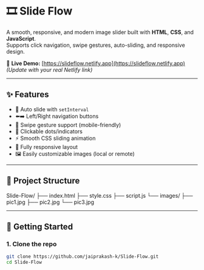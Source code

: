 # 🎞️ Slide Flow

A smooth, responsive, and modern image slider built with **HTML**, **CSS**, and **JavaScript**.  
Supports click navigation, swipe gestures, auto-sliding, and responsive design.

🔗 **Live Demo:** [https://slideflow.netlify.app](https://slideflow.netlify.app) *(Update with your real Netlify link)*

---

## ✨ Features

- 🔁 Auto slide with `setInterval`
- ⬅️➡️ Left/Right navigation buttons
- 📱 Swipe gesture support (mobile-friendly)
- 🔘 Clickable dots/indicators
- ⚡ Smooth CSS sliding animation
- 🎯 Fully responsive layout
- 🖼️ Easily customizable images (local or remote)

---

## 📂 Project Structure
Slide-Flow/
├── index.html
├── style.css
├── script.js
└── images/
├── pic1.jpg
├── pic2.jpg
└── pic3.jpg

---

## 🚀 Getting Started

### 1. Clone the repo

```bash
git clone https://github.com/jaiprakash-k/Slide-Flow.git
cd Slide-Flow
